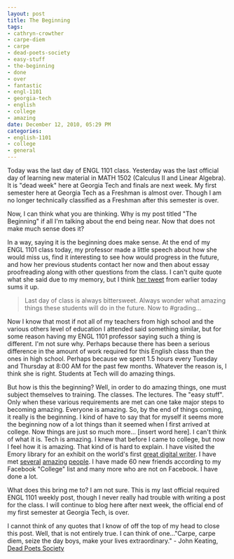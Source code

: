 ```yaml
--- 
layout: post
title: The Beginning
tags: 
- cathryn-crowther
- carpe-diem
- carpe
- dead-poets-society
- easy-stuff
- the-beginning
- done
- over
- fantastic
- engl-1101
- georgia-tech
- english
- college
- amazing
date: December 12, 2010, 05:29 PM
categories: 
- english-1101
- college
- general
---
```

Today was the last day of ENGL 1101 class. Yesterday was the last official day of learning new material in MATH 1502 (Calculus II and Linear Algebra). It is "dead week" here at Georgia Tech and finals are next week. My first semester here at Georgia Tech as a Freshman is almost over. Though I am no longer technically classified as a Freshman after this semester is over.

Now, I can think what you are thinking. Why is my post titled "The Beginning" if all I'm talking about the end being near. Now that does not make much sense does it?

In a way, saying it is the beginning does make sense. At the end of my ENGL 1101 class today, my professor made a little speech about how she would miss us, find it interesting to see how would progress in the future, and how her previous students contact her now and then about essay proofreading along with other questions from the class. I can't quite quote what she said due to my memory, but I think [her tweet](http://twitter.com/#!/ktcrow/status/12909133397229568) from earlier today sums it up.

>Last day of class is always bittersweet. Always wonder what amazing things these students will do in the future. Now to #grading...

Now I know that most if not all of my teachers from high school and the various others level of education I attended said something similar, but for some reason having my ENGL 1101 professor saying such a thing is different. I'm not sure why. Perhaps because there has been a serious difference in the amount of work required for this English class than the ones in high school. Perhaps because we spent 1.5 hours every Tuesday and Thursday at 8:00 AM for the past few months. Whatever the reason is, I think she is right. Students at Tech will do amazing things.

But how is this the beginning? Well, in order to do amazing things, one must subject themselves to training. The classes. The lectures. The "easy stuff". Only when these various requirements are met can one take major steps to becoming amazing. Everyone is amazing. So, by the end of things coming, it really is the beginning. I kind of have to say that for myself it seems more the beginning now of a lot things than it seemed when I first arrived at college. Now things are just so much more... \[insert word here\]. I can't think of what it is. Tech is amazing. I knew that before I came to college, but now I feel how it is amazing. That kind of is hard to explain. I have visited the Emory library for an exhibit on the world's first [great digital writer](http://en.wikipedia.org/wiki/Salman_Rushdie). I have met [several](http://www.cc.gatech.edu/~bmcgregg/) [amazing](http://www.linkedin.com/pub/miller-templeton/1a/126/979) [people](http://www.cc.gatech.edu/~mihail/). I have made 60 new friends according to my Facebook "College" list and many more who are not on Facebook. I have done a lot.

What does this bring me to? I am not sure. This is my last official required ENGL 1101 weekly post, though I never really had trouble with writing a post for the class. I will continue to blog here after next week, the official end of my first semester at Georgia Tech, is over.

I cannot think of any quotes that I know of off the top of my head to close this post. Well, that is not entirely true. I can think of one..."Carpe, carpe diem, seize the day boys, make your lives extraordinary." - John Keating, <u>Dead Poets Society</u>
